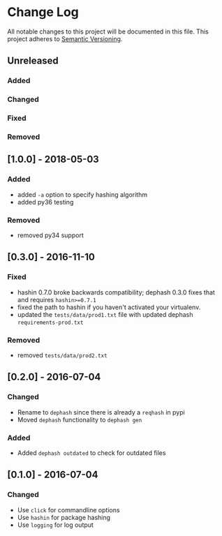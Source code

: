 # Change Log
All notable changes to this project will be documented in this file.
This project adheres to [Semantic Versioning](http://semver.org/).

## Unreleased
### Added
### Changed
### Fixed
### Removed

## [1.0.0] - 2018-05-03
### Added
- added `-a` option to specify hashing algorithm
- added py36 testing

### Removed
- removed py34 support

## [0.3.0] - 2016-11-10
### Fixed
- hashin 0.7.0 broke backwards compatibility; dephash 0.3.0 fixes that and requires `hashin>=0.7.1`
- fixed the path to hashin if you haven't activated your virtualenv.
- updated the `tests/data/prod1.txt` file with updated dephash `requirements-prod.txt`

### Removed
- removed `tests/data/prod2.txt`

## [0.2.0] - 2016-07-04
### Changed
- Rename to `dephash` since there is already a `reqhash` in pypi
- Moved `dephash` functionality to `dephash gen`

### Added
- Added `dephash outdated` to check for outdated files

## [0.1.0] - 2016-07-04
### Changed
- Use `click` for commandline options
- Use `hashin` for package hashing
- Use `logging` for log output
